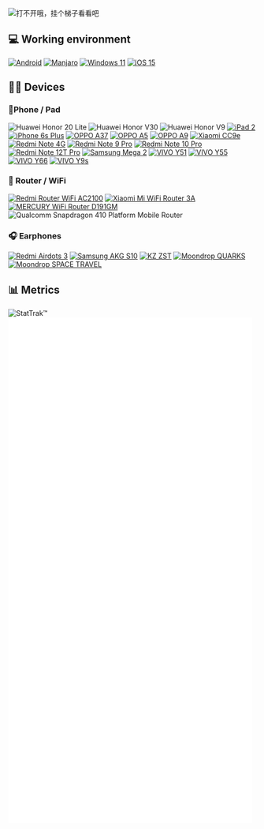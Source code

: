  ![打不开哦，挂个梯子看看吧](https://capsule-render.vercel.app/api?type=Waving&color=timeGradient&height=250&animation=fadeIn&section=header&text=e5u&fontSize=68)

## 💻 Working environment
[![Android](https://img.shields.io/badge/Android%2012-3DDC84?style=for-the-badge&logo=android&logoColor=white)](https://www.android.com/android-12/)
[![Manjaro](https://img.shields.io/badge/Manjaro-35BF5C?style=for-the-badge&logo=Manjaro&logoColor=white)](https://manjaro.org)
[![Windows 11](https://img.shields.io/badge/Windows%2011-%230079d5.svg?style=for-the-badge&logo=Windows%2011&logoColor=white)](https://www.microsoft.com/windows/windows-11)
[![iOS 15](https://img.shields.io/badge/iOS%2015-4f4f4f?style=for-the-badge&logo=iOS&logoColor=ffffff)](https://www.apple.com/ios/ios-15/)<br>

## 👨‍💻 Devices

### 📱Phone / Pad

![Huawei Honor 20 Lite](https://img.shields.io/badge/Huawei%20Honor%2020%20Lite-ff0000?style=flat-square&logo=huawei&logoColor=ffffff)
![Huawei Honor V30 ](https://img.shields.io/badge/Huawei%20Honor%20V30-ff0000?style=flat-square&logo=huawei&logoColor=ffffff)
![Huawei Honor V9 ](https://img.shields.io/badge/Huawei%20Honor%20V9-ff0000?style=flat-square&logo=huawei&logoColor=ffffff)
[![iPad 2](https://img.shields.io/badge/iPad%202-a2aaad?style=flat-square&logo=apple&logoColor=ffffff)](https://support.apple.com/kb/SP622)
[![iPhone 6s Plus](https://img.shields.io/badge/iPhone%206s%20Plus-a2aaad?style=flat-square&logo=apple&logoColor=ffffff)](https://support.apple.com/kb/SP727)
[![OPPO A37](https://img.shields.io/badge/OPPO%20A37-0f743d?style=flat-square)](https://www.oppo.com/in/smartphones/series-a/a37)
[![OPPO A5](https://img.shields.io/badge/OPPO%20A5-0f743d?style=flat-square)](#)
[![OPPO A9](https://img.shields.io/badge/OPPO%20A9-0f743d?style=flat-square)](https://www.oppo.com/en/smartphones/series-a/a9/)
[![Xiaomi CC9e](https://img.shields.io/badge/Xiaomi%20CC9e-fd4900?style=flat-square&logo=xiaomi&logoColor=ffffff)](https://www.mi.com/micc9e)
[![Redmi Note 4G](https://img.shields.io/badge/Redmi%20Note%204G-fd4900?style=flat-square&logo=xiaomi&logoColor=ffffff)](https://www.mi.com/note4g)
[![Redmi Note 9 Pro](https://img.shields.io/badge/Redmi%20Note%209%20Pro-fd4900?style=flat-square&logo=xiaomi&logoColor=ffffff)](https://www.mi.com/redminote9pro)
[![Redmi Note 10 Pro](https://img.shields.io/badge/Redmi%20Note%2010%20Pro-fd4900?style=flat-square&logo=xiaomi&logoColor=ffffff)](https://www.mi.com/redminote10pro)
[![Redmi Note 12T Pro](https://img.shields.io/badge/Redmi%20Note%2012T%20Pro-fd4900?style=flat-square&logo=xiaomi&logoColor=ffffff)](https://www.mi.com/redmi-note-12t-pro)
[![Samsung Mega 2](https://img.shields.io/badge/Samsang%20Mega%202-1428a0?style=flat-square&logo=Samsung&logoColor=ffffff)](https://www.samsung.com/cn/support/model/SM-G7508NKQCHC/)
[![VIVO Y51](https://img.shields.io/badge/Vivo%20Y51%202015-415fff?style=flat-square)](#)
[![VIVO Y55](https://img.shields.io/badge/Vivo%20Y55%202016-415fff?style=flat-square)](https://www.vivo.com/vivo/param/y55)
[![VIVO Y66](https://img.shields.io/badge/Vivo%20Y66-415fff?style=flat-square)](https://www.vivo.com/vivo/param/y66)
[![VIVO Y9s](https://img.shields.io/badge/Vivo%20Y9s-415fff?style=flat-square)](https://www.vivo.com/vivo/param/y9s)


### 📶 Router / WiFi
[![Redmi Router WiFi AC2100](https://img.shields.io/badge/Redmi%20WiFi%20Router%20AC2100-fd4900?style=flat-square&logo=xiaomi&logoColor=ffffff)](https://www.mi.com/rm2100)
[![Xiaomi Mi WiFi Router 3A](https://img.shields.io/badge/Xiaomi%20Mi%20WiFi%20Router%203A-fd4900?style=flat-square&logo=xiaomi&logoColor=ffffff)](https://www.mi.com/miwifi3a)
[![MERCURY WiFi Router D191GM](https://img.shields.io/badge/MERCURY%20D191GM-db140d?style=flat-square)](https://www.mercurycom.com.cn/product-557-1.html)
![Qualcomm Snapdragon 410 Platform Mobile Router](https://img.shields.io/badge/Qualcomm%20Snapdragon%20410%20Platform%20Mobile%20Router-3253dc?style=flat-square&logo=qualcomm&logoColor=ffffff)


### 🎧 Earphones
[![Redmi Airdots 3](https://img.shields.io/badge/Redmi%20Airdots%203-fd4900?style=flat-square&logo=xiaomi&logoColor=ffffff)](#)
[![Samsung AKG S10](https://img.shields.io/badge/Samsang%20AKG%20S10-1428a0?style=flat-square&logo=Samsung&logoColor=ffffff)](https://www.akg.com/samsungxakg.html)
[![KZ ZST](https://img.shields.io/badge/KZ%20ZST-292421?style=flat-square)](https://www.kzacoustics.com/2017/qterj_1027/5.html)
[![Moondrop QUARKS](https://img.shields.io/badge/Moondrop%20QUARKS-808A87?style=flat-square)](https://moondroplab.com/cn/products/quarks)
[![Moondrop SPACE TRAVEL](https://img.shields.io/badge/Moondrop%20SPACE%20TRAVEL-808A87?style=flat-square)](https://moondroplab.com/cn/products/space-travel)

## 📊 Metrics
![StatTrak™](https://count.getloli.com/get/@e5u?theme=asoul)
![打不开哦，挂个梯子看看吧](https://raw.githubusercontent.com/e5u/e5u/main/github-metrics.svg)
